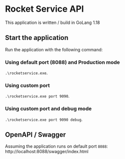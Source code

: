# Rocket Service API
This application is written / build in GoLang 1.18

## Start the application
Run the application with the following command:
### Using default port (8088) and Production mode
```.\rocketservice.exe```.

### Using custom port
```.\rocketservice.exe port 9090```.

### Using custom port and debug mode
```.\rocketservice.exe port 9090 debug```.

## OpenAPI / Swagger
Assuming the application runs on default port `8088`:
http://localhost:8088/swagger/index.html